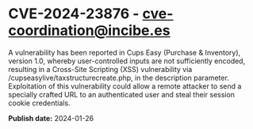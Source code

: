 # CVE-2024-23876 - cve-coordination@incibe.es

A vulnerability has been reported in Cups Easy (Purchase & Inventory), version 1.0, whereby user-controlled inputs are not sufficiently encoded, resulting in a Cross-Site Scripting (XSS) vulnerability via /cupseasylive/taxstructurecreate.php, in the description  parameter. Exploitation of this vulnerability could allow a remote attacker to send a specially crafted URL to an authenticated user and steal their session cookie credentials.

**Publish date:** 2024-01-26
